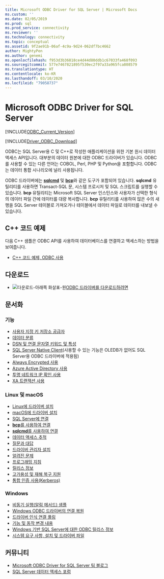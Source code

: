 ```yaml
---
title: Microsoft ODBC Driver for SQL Server | Microsoft Docs
ms.custom: ''
ms.date: 02/05/2019
ms.prod: sql
ms.prod_service: connectivity
ms.reviewer: ''
ms.technology: connectivity
ms.topic: conceptual
ms.assetid: 9f2ae91b-06af-4c9a-9d24-062df7bc4662
author: MightyPen
ms.author: genemi
ms.openlocfilehash: f953d3b36818ce4d44d80ddb1c67033fa468f093
ms.sourcegitcommit: 577e7467821895f530ec2f97a33a965fca808579
ms.translationtype: HT
ms.contentlocale: ko-KR
ms.lasthandoff: 03/10/2020
ms.locfileid: "79058737"
---
```

# <a name="microsoft-odbc-driver-for-sql-server"></a>Microsoft ODBC Driver for SQL Server

[!INCLUDE[ODBC_Current_Version](../../includes/odbc-latest-release.md)]

[!INCLUDE[Driver_ODBC_Download](../../includes/driver_odbc_download.md)]

ODBC는 SQL Server용 C 및 C++로 작성한 애플리케이션을 위한 기본 원시 데이터 액세스 API입니다. 대부분의 데이터 원본에 대한 ODBC 드라이버가 있습니다. ODBC를 사용할 수 있는 다른 언어는 COBOL, Perl, PHP 및 Python을 포함합니다. ODBC는 데이터 통합 시나리오에 널리 사용됩니다.

ODBC 드라이버에는 [**sqlcmd**](../../tools/sqlcmd-utility.md) 및 [**bcp**](../../tools/bcp-utility.md)와 같은 도구가 포함되어 있습니다. **sqlcmd** 유틸리티를 사용하면 Transact-SQL 문, 시스템 프로시저 및 SQL 스크립트를 실행할 수 있습니다. **bcp** 유틸리티는 Microsoft SQL Server 인스턴스와 사용자가 선택한 형식의 데이터 파일 간에 데이터를 대량 복사합니다. **bcp** 유틸리티를 사용하여 많은 수의 새 행을 SQL Server 테이블로 가져오거나 테이블에서 데이터 파일로 데이터를 내보낼 수 있습니다.  

## <a name="code-example-in-c"></a>C++ 코드 예제

다음 C++ 샘플은 ODBC API를 사용하여 데이터베이스를 연결하고 액세스하는 방법을 보여줍니다.

- [C++ 코드 예제, ODBC 사용](../../odbc/reference/sample-odbc-program.md)

## <a name="download"></a>다운로드

- ![다운로드-아래쪽 화살표-원](../../ssms/media/download-icon.png)[ODBC 드라이버를 다운로드하려면](download-odbc-driver-for-sql-server.md)

## <a name="documentation"></a>문서화

### <a name="features"></a>기능

- [사용자 지정 키 저장소 공급자](../../connect/odbc/custom-keystore-providers.md)
- [데이터 분류](../../connect/odbc/data-classification.md)
- [DSN 및 연결 문자열 키워드 및 특성](dsn-connection-string-attribute.md)
- [SQL Server Native Client](../../relational-databases/native-client/features/sql-server-native-client-features.md)(사용할 수 있는 기능은 OLEDB가 없어도 SQL Server용 ODBC 드라이버에 적용됨)
- [Always Encrypted 사용](../../connect/odbc/using-always-encrypted-with-the-odbc-driver.md)
- [Azure Active Directory 사용](../../connect/odbc/using-azure-active-directory.md)
- [투명 네트워크 IP 확인 사용](../../connect/odbc/using-transparent-network-ip-resolution.md)
- [XA 트랜잭션 사용](../../connect/odbc/use-xa-with-dtc.md)

### <a name="linux-and-macos"></a>Linux 및 macOS

- [Linux에 드라이버 설치](../../connect/odbc/linux-mac/installing-the-microsoft-odbc-driver-for-sql-server.md)
- [macOS에 드라이버 설치](../../connect/odbc/linux-mac/install-microsoft-odbc-driver-sql-server-macos.md)
- [SQL Server에 연결](../../connect/odbc/linux-mac/connection-string-keywords-and-data-source-names-dsns.md)
- [**bcp**를 사용하여 연결](../../connect/odbc/linux-mac/connecting-with-bcp.md)
- [**sqlcmd**를 사용하여 연결](../../connect/odbc/linux-mac/connecting-with-sqlcmd.md)
- [데이터 액세스 추적](../../connect/odbc/linux-mac/data-access-tracing-with-the-odbc-driver-on-linux.md)
- [질문과 대답](../../connect/odbc/linux-mac/frequently-asked-questions-faq-for-odbc-linux.md)
- [드라이버 관리자 설치](../../connect/odbc/linux-mac/installing-the-driver-manager.md)
- [알려진 문제](../../connect/odbc/linux-mac/known-issues-in-this-version-of-the-driver.md)
- [프로그래밍 지침](../../connect/odbc/linux-mac/programming-guidelines.md)
- [릴리스 정보](../../connect/odbc/linux-mac/release-notes-odbc-sql-server-linux-mac.md)
- [고가용성 및 재해 복구 지원](../../connect/odbc/linux-mac/odbc-driver-on-linux-support-for-high-availability-disaster-recovery.md)
- [통합 인증 사용(Kerberos)](../../connect/odbc/linux-mac/using-integrated-authentication.md)

### <a name="windows"></a>Windows

- [비동기 실행(알림 메서드) 샘플](../../connect/odbc/windows/asynchronous-execution-notification-method-sample.md)
- [Windows ODBC 드라이버의 연결 복원](../../connect/odbc/windows/connection-resiliency-in-the-windows-odbc-driver.md)
- [드라이버 인식 연결 풀링](../../connect/odbc/windows/driver-aware-connection-pooling-in-the-odbc-driver-for-sql-server.md)
- [기능 및 동작 변경 내용](../../connect/odbc/windows/features-of-the-microsoft-odbc-driver-for-sql-server-on-windows.md)
- [Windows 기반 SQL Server에 대한 ODBC 릴리스 정보](windows/release-notes-odbc-sql-server-windows.md)
- [시스템 요구 사항, 설치 및 드라이버 파일](../../connect/odbc/windows/system-requirements-installation-and-driver-files.md)



## <a name="community"></a>커뮤니티  
- [Microsoft ODBC Driver for SQL Server 팀 블로그](https://blogs.msdn.com/sqlnativeclient/default.aspx)  
- [SQL Server 데이터 액세스 포럼](https://social.technet.microsoft.com/Forums/en/sqldataaccess/threads)  
